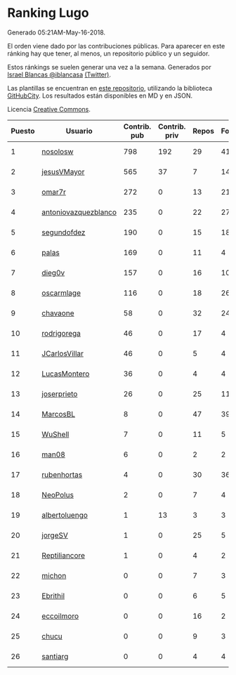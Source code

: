 # Ranking Lugo

Generado 05:21AM-May-16-2018.

El orden viene dado por las contribuciones públicas. Para aparecer en este ránking hay que tener, al menos, un repositorio público y un seguidor.

Estos ránkings se suelen generar una vez a la semana. Generados por [Israel Blancas @iblancasa](https://github.com/iblancasa/) [(Twitter)](https://twitter.com/iblancasa).

Las plantillas se encuentran en [este repositorio](https://github.com/iblancasa/GH-Spanish-Ranking), utilizando la biblioteca [GitHubCity](https://github.com/iblancasa/GitHubCity). Los resultados están disponibles en MD y en JSON.

Licencia [Creative Commons](https://creativecommons.org/licenses/by/4.0/).

| Puesto   |  Usuario  | Contrib. pub | Contrib. priv |Repos| Followers | Desde |  Avatar  |
|----------|-----------|--------------|---------------|-----|-----------|-------|----------|
|1|[nosolosw](https://github.com/nosolosw)|798|192|29|41|2011-01-25|![nosolosw](https://avatars0.githubusercontent.com/u/583546)|
|2|[jesusVMayor](https://github.com/jesusVMayor)|565|37|7|14|2013-09-05|![jesusVMayor](https://avatars2.githubusercontent.com/u/5393537)|
|3|[omar7r](https://github.com/omar7r)|272|0|13|21|2011-02-25|![omar7r](https://avatars2.githubusercontent.com/u/637695)|
|4|[antoniovazquezblanco](https://github.com/antoniovazquezblanco)|235|0|22|27|2010-06-13|![antoniovazquezblanco](https://avatars1.githubusercontent.com/u/304193)|
|5|[segundofdez](https://github.com/segundofdez)|190|0|15|18|2011-06-25|![segundofdez](https://avatars2.githubusercontent.com/u/875006)|
|6|[palas](https://github.com/palas)|169|0|11|4|2011-02-25|![palas](https://avatars2.githubusercontent.com/u/638102)|
|7|[dieg0v](https://github.com/dieg0v)|157|0|16|10|2011-06-23|![dieg0v](https://avatars3.githubusercontent.com/u/870654)|
|8|[oscarmlage](https://github.com/oscarmlage)|116|0|18|26|2009-06-24|![oscarmlage](https://avatars2.githubusercontent.com/u/98542)|
|9|[chavaone](https://github.com/chavaone)|58|0|32|24|2011-07-28|![chavaone](https://avatars1.githubusercontent.com/u/944290)|
|10|[rodrigorega](https://github.com/rodrigorega)|46|0|17|4|2013-01-31|![rodrigorega](https://avatars2.githubusercontent.com/u/3441785)|
|11|[JCarlosVillar](https://github.com/JCarlosVillar)|46|0|5|4|2016-04-26|![JCarlosVillar](https://avatars1.githubusercontent.com/u/18684495)|
|12|[LucasMontero](https://github.com/LucasMontero)|36|0|4|4|2014-05-29|![LucasMontero](https://avatars0.githubusercontent.com/u/7733283)|
|13|[joserprieto](https://github.com/joserprieto)|26|0|25|11|2011-10-21|![joserprieto](https://avatars2.githubusercontent.com/u/1142233)|
|14|[MarcosBL](https://github.com/MarcosBL)|8|0|47|39|2010-09-06|![MarcosBL](https://avatars1.githubusercontent.com/u/389801)|
|15|[WuShell](https://github.com/WuShell)|7|0|11|5|2011-06-25|![WuShell](https://avatars3.githubusercontent.com/u/875005)|
|16|[man08](https://github.com/man08)|6|0|2|2|2015-07-07|![man08](https://avatars0.githubusercontent.com/u/13219860)|
|17|[rubenhortas](https://github.com/rubenhortas)|4|0|30|36|2013-09-02|![rubenhortas](https://avatars2.githubusercontent.com/u/5363817)|
|18|[NeoPolus](https://github.com/NeoPolus)|2|0|7|4|2012-02-04|![NeoPolus](https://avatars1.githubusercontent.com/u/1407768)|
|19|[albertoluengo](https://github.com/albertoluengo)|1|13|3|3|2012-08-30|![albertoluengo](https://avatars2.githubusercontent.com/u/2248231)|
|20|[jorgeSV](https://github.com/jorgeSV)|1|0|25|5|2013-04-18|![jorgeSV](https://avatars1.githubusercontent.com/u/4189901)|
|21|[Reptiliancore](https://github.com/Reptiliancore)|1|0|4|2|2016-02-08|![Reptiliancore](https://avatars1.githubusercontent.com/u/17118706)|
|22|[michon](https://github.com/michon)|0|0|7|3|2009-04-06|![michon](https://avatars3.githubusercontent.com/u/70982)|
|23|[Ebrithil](https://github.com/Ebrithil)|0|0|6|5|2008-12-20|![Ebrithil](https://avatars2.githubusercontent.com/u/41769)|
|24|[eccoilmoro](https://github.com/eccoilmoro)|0|0|16|2|2013-01-28|![eccoilmoro](https://avatars1.githubusercontent.com/u/3404161)|
|25|[chucu](https://github.com/chucu)|0|0|9|3|2012-11-15|![chucu](https://avatars0.githubusercontent.com/u/2808398)|
|26|[santiarg](https://github.com/santiarg)|0|0|4|4|2014-05-16|![santiarg](https://avatars1.githubusercontent.com/u/7600476)|
